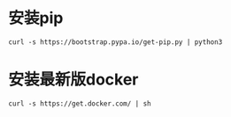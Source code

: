 # 安装pip
`curl -s https://bootstrap.pypa.io/get-pip.py | python3`

# 安装最新版docker
`curl -s https://get.docker.com/ | sh`

